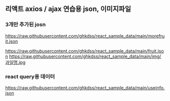 ## 리액트 axios / ajax 연습용 json, 이미지파일

### 3개만 추가된 josn
https://raw.githubusercontent.com/ghkdss/react_sample_data/main/morefruit.json

https://raw.githubusercontent.com/ghkdss/react_sample_data/main/fruit.json
https://raw.githubusercontent.com/ghkdss/react_sample_data/main/img/과일명.jpg

### react query용 데이터
https://raw.githubusercontent.com/ghkdss/react_sample_data/main/useinfo.json
